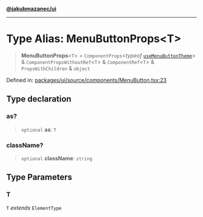 [**@jakubmazanec/ui**](../README.md)

---

# Type Alias: MenuButtonProps\<T\>

> **MenuButtonProps**\<`T`\> = `ComponentProps`\<_typeof_
> [`useMenuButtonTheme`](../variables/useMenuButtonTheme.md)\> & `ComponentPropsWithoutRef`\<`T`\> &
> `ComponentRef`\<`T`\> & `PropsWithChildren` & `object`

Defined in:
[packages/ui/source/components/MenuButton.tsx:23](https://github.com/jakubmazanec/tools/blob/6fe16df773d5da14c29261ea934e72b3f99fabb7/packages/ui/source/components/MenuButton.tsx#L23)

## Type declaration

### as?

> `optional` **as**: `T`

### className?

> `optional` **className**: `string`

## Type Parameters

### T

`T` _extends_ `ElementType`
